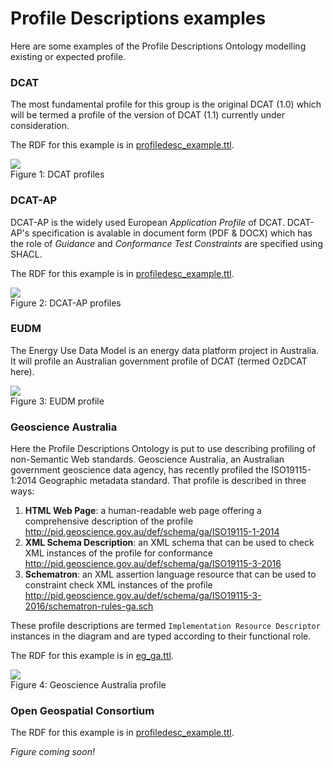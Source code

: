 # Profile Descriptions examples
Here are some examples of the Profile Descriptions Ontology modelling existing or expected profile.

### DCAT
The most fundamental profile for this group is the original DCAT (1.0) which will be termed a profile of the version of DCAT (1.1) currently under consideration.

The RDF for this example is in [profiledesc_example.ttl](profiledesc_example.ttl).

![](https://github.com/w3c/dxwg/raw/profiledesc/profiledesc/examples/eg_dcat.png)  
Figure 1: DCAT profiles

### DCAT-AP
DCAT-AP is the widely used European *Application Profile* of DCAT. DCAT-AP's specification is avalable in document form (PDF & DOCX) which has the role of *Guidance* and *Conformance Test Constraints* are specified using SHACL.

The RDF for this example is in [profiledesc_example.ttl](profiledesc_example.ttl).

![](https://github.com/w3c/dxwg/raw/profiledesc/profiledesc/examples/eg_dcat-ap.png)  
Figure 2: DCAT-AP profiles

### EUDM
The Energy Use Data Model is an energy data platform project in Australia. It will profile an Australian government profile of DCAT (termed OzDCAT here).

![](https://github.com/w3c/dxwg/raw/profiledesc/profiledesc/examples/eg_EUDM.png)  
Figure 3: EUDM profile

### Geoscience Australia
Here the Profile Descriptions Ontology is put to use describing profiling of non-Semantic Web standards. Geoscience Australia, an Australian government geoscience data agency, has recently profiled the ISO19115-1:2014 Geographic metadata standard. That profile is described in three ways:

1. **HTML Web Page**: a human-readable web page offering a comprehensive description of the profile <http://pid.geoscience.gov.au/def/schema/ga/ISO19115-1-2014>
2. **XML Schema Description**: an XML schema that can be used to check XML instances of the profile for conformance <http://pid.geoscience.gov.au/def/schema/ga/ISO19115-3-2016>
3. **Schematron**: an XML assertion language resource that can be used to constraint check XML instances of the profile <http://pid.geoscience.gov.au/def/schema/ga/ISO19115-3-2016/schematron-rules-ga.sch>

These profile descriptions are termed `Implementation Resource Descriptor` instances in the diagram and are typed according to their functional role.

The RDF for this example is in [eg_ga.ttl](eg_ga.ttl).

![](https://github.com/w3c/dxwg/raw/profiledesc/profiledesc/examples/eg_ga.png)  
Figure 4: Geoscience Australia profile

### Open Geospatial Consortium

The RDF for this example is in [profiledesc_example.ttl](profiledesc_example.ttl).

*Figure coming soon!*
